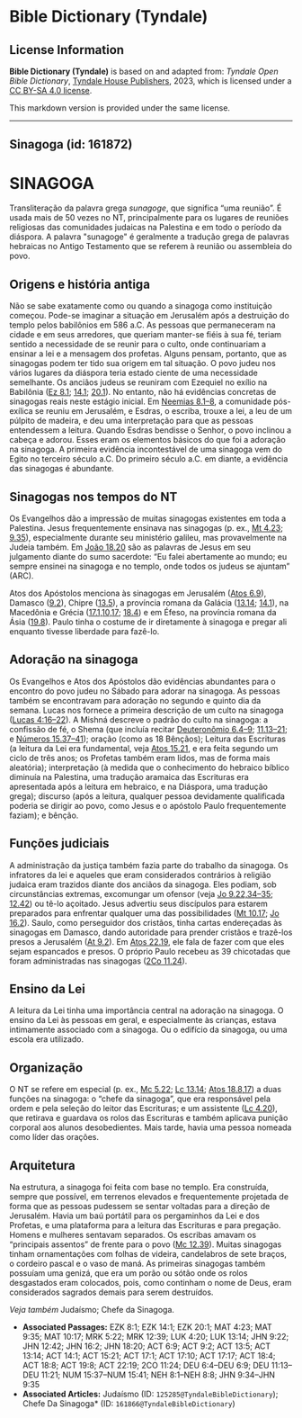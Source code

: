 # Bible Dictionary (Tyndale)

## License Information

**Bible Dictionary (Tyndale)** is based on and adapted from: _Tyndale Open Bible Dictionary_, [Tyndale House Publishers](https://tyndaleopenresources.com/), 2023, which is licensed under a [CC BY-SA 4.0 license](https://creativecommons.org/licenses/by-sa/4.0/legalcode.en).

This markdown version is provided under the same license.



--------------------------------

## Sinagoga (id: 161872)

SINAGOGA
========

Transliteração da palavra grega *sunagoge*, que significa “uma reunião”. É usada mais de 50 vezes no NT, principalmente para os lugares de reuniões religiosas das comunidades judaicas na Palestina e em todo o período da diáspora. A palavra "sunagoge" é geralmente a tradução grega de palavras hebraicas no Antigo Testamento que se referem à reunião ou assembleia do povo.

Origens e história antiga
-------------------------

Não se sabe exatamente como ou quando a sinagoga como instituição começou. Pode\-se imaginar a situação em Jerusalém após a destruição do templo pelos babilônios em 586 a.C. As pessoas que permaneceram na cidade e em seus arredores, que queriam manter\-se fiéis à sua fé, teriam sentido a necessidade de se reunir para o culto, onde continuariam a ensinar a lei e a mensagem dos profetas. Alguns pensam, portanto, que as sinagogas podem ter tido sua origem em tal situação. O povo judeu nos vários lugares da diáspora teria estado ciente de uma necessidade semelhante. Os anciãos judeus se reuniram com Ezequiel no exílio na Babilônia ([Ez 8\.1](https://ref.ly/Ezek8:1); [14\.1](https://ref.ly/Ezek14:1); [20\.1](https://ref.ly/Ezek20:1)). No entanto, não há evidências concretas de sinagogas reais neste estágio inicial. Em [Neemias 8\.1–8](https://ref.ly/Neh8:1-Neh8:8), a comunidade pós\-exílica se reuniu em Jerusalém, e Esdras, o escriba, trouxe a lei, a leu de um púlpito de madeira, e deu uma interpretação para que as pessoas entendessem a leitura. Quando Esdras bendisse o Senhor, o povo inclinou a cabeça e adorou. Esses eram os elementos básicos do que foi a adoração na sinagoga. A primeira evidência incontestável de uma sinagoga vem do Egito no terceiro século a.C. Do primeiro século a.C. em diante, a evidência das sinagogas é abundante.

Sinagogas nos tempos do NT
--------------------------

Os Evangelhos dão a impressão de muitas sinagogas existentes em toda a Palestina. Jesus frequentemente ensinava nas sinagogas (p. ex., [Mt 4\.23](https://ref.ly/Matt4:23); [9\.35](https://ref.ly/Matt9:35)), especialmente durante seu ministério galileu, mas provavelmente na Judeia também. Em [João 18\.20](https://ref.ly/John18:20) são as palavras de Jesus em seu julgamento diante do sumo sacerdote: “Eu falei abertamente ao mundo; eu sempre ensinei na sinagoga e no templo, onde todos os judeus se ajuntam” (ARC).

Atos dos Apóstolos menciona às sinagogas em Jerusalém ([Atos 6\.9](https://ref.ly/Acts6:9)), Damasco ([9\.2](https://ref.ly/Acts9:2)), Chipre ([13\.5](https://ref.ly/Acts13:5)), a província romana da Galácia ([13\.14](https://ref.ly/Acts13:14); [14\.1](https://ref.ly/Acts14:1)), na Macedônia e Grécia ([17\.1,10,17](https://ref.ly/Acts17:1); [18\.4](https://ref.ly/Acts18:4)) e em Éfeso, na província romana da Ásia ([19\.8](https://ref.ly/Acts19:8)). Paulo tinha o costume de ir diretamente à sinagoga e pregar ali enquanto tivesse liberdade para fazê\-lo.

Adoração na sinagoga
--------------------

Os Evangelhos e Atos dos Apóstolos dão evidências abundantes para o encontro do povo judeu no Sábado para adorar na sinagoga. As pessoas também se encontravam para adoração no segundo e quinto dia da semana. Lucas nos fornece a primeira descrição de um culto na sinagoga ([Lucas 4:16–22](https://ref.ly/Luke4:16-Luke4:22)). A Mishná descreve o padrão do culto na sinagoga: a confissão de fé, o Shema (que incluía recitar [Deuteronômio 6\.4–9](https://ref.ly/Deut6:4-Deut6:9); [11\.13–21](https://ref.ly/Deut11:13-Deut11:21); e [Números 15\.37–41](https://ref.ly/Num15:37-Num15:41)); oração (como as 18 Bênçãos); Leitura das Escrituras (a leitura da Lei era fundamental, veja [Atos 15\.21](https://ref.ly/Acts15:21), e era feita segundo um ciclo de três anos; os Profetas também eram lidos, mas de forma mais aleatória); interpretação (à medida que o conhecimento do hebraico bíblico diminuía na Palestina, uma tradução aramaica das Escrituras era apresentada após a leitura em hebraico, e na Diáspora, uma tradução grega); discurso (após a leitura, qualquer pessoa devidamente qualificada poderia se dirigir ao povo, como Jesus e o apóstolo Paulo frequentemente faziam); e bênção.

Funções judiciais
-----------------

A administração da justiça também fazia parte do trabalho da sinagoga. Os infratores da lei e aqueles que eram considerados contrários à religião judaica eram trazidos diante dos anciãos da sinagoga. Eles podiam, sob circunstâncias extremas, excomungar um ofensor (veja [Jo 9\.22,34–35](https://ref.ly/John9:22); [12\.42](https://ref.ly/John12:42)) ou tê\-lo açoitado. Jesus advertiu seus discípulos para estarem preparados para enfrentar qualquer uma das possibilidades ([Mt 10\.17](https://ref.ly/Matt10:17); [Jo 16\.2](https://ref.ly/John16:2)). Saulo, como perseguidor dos cristãos, tinha cartas endereçadas às sinagogas em Damasco, dando autoridade para prender cristãos e trazê\-los presos a Jerusalém ([At 9\.2](https://ref.ly/Acts9:2)). Em [Atos 22\.19](https://ref.ly/Acts22:19), ele fala de fazer com que eles sejam espancados e presos. O próprio Paulo recebeu as 39 chicotadas que foram administradas nas sinagogas ([2Co 11\.24](https://ref.ly/2Cor11:24)).

Ensino da Lei
-------------

A leitura da Lei tinha uma importância central na adoração na sinagoga. O ensino da Lei às pessoas em geral, e especialmente às crianças, estava intimamente associado com a sinagoga. Ou o edifício da sinagoga, ou uma escola era utilizado.

Organização
-----------

O NT se refere em especial (p. ex., [Mc 5\.22](https://ref.ly/Mark5:22); [Lc 13\.14](https://ref.ly/Luke13:14); [Atos 18\.8](https://ref.ly/Acts18:8),[17](https://ref.ly/Acts18:17)) a duas funções na sinagoga: o “chefe da sinagoga”, que era responsável pela ordem e pela seleção do leitor das Escrituras; e um assistente ([Lc 4\.20](https://ref.ly/Luke4:20)), que retirava e guardava os rolos das Escrituras e também aplicava punição corporal aos alunos desobedientes. Mais tarde, havia uma pessoa nomeada como líder das orações.

Arquitetura
-----------

Na estrutura, a sinagoga foi feita com base no templo. Era construída, sempre que possível, em terrenos elevados e frequentemente projetada de forma que as pessoas pudessem se sentar voltadas para a direção de Jerusalém. Havia um baú portátil para os pergaminhos da Lei e dos Profetas, e uma plataforma para a leitura das Escrituras e para pregação. Homens e mulheres sentavam separados. Os escribas amavam os “principais assentos” de frente para o povo ([Mc 12\.39](https://ref.ly/Mark12:39)). Muitas sinagogas tinham ornamentações com folhas de videira, candelabros de sete braços, o cordeiro pascal e o vaso de maná. As primeiras sinagogas também possuíam uma genizá, que era um porão ou sótão onde os rolos desgastados eram colocados, pois, como continham o nome de Deus, eram considerados sagrados demais para serem destruídos.

*Veja também* Judaísmo; Chefe da Sinagoga.

* **Associated Passages:** EZK 8:1; EZK 14:1; EZK 20:1; MAT 4:23; MAT 9:35; MAT 10:17; MRK 5:22; MRK 12:39; LUK 4:20; LUK 13:14; JHN 9:22; JHN 12:42; JHN 16:2; JHN 18:20; ACT 6:9; ACT 9:2; ACT 13:5; ACT 13:14; ACT 14:1; ACT 15:21; ACT 17:1; ACT 17:10; ACT 17:17; ACT 18:4; ACT 18:8; ACT 19:8; ACT 22:19; 2CO 11:24; DEU 6:4–DEU 6:9; DEU 11:13–DEU 11:21; NUM 15:37–NUM 15:41; NEH 8:1–NEH 8:8; JHN 9:34–JHN 9:35
* **Associated Articles:** Judaísmo (ID: `125285@TyndaleBibleDictionary`); Chefe Da Sinagoga* (ID: `161866@TyndaleBibleDictionary`)

